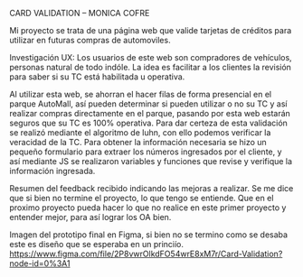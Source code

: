 CARD VALIDATION – MONICA COFRE


Mi proyecto se trata de una página web que valide tarjetas de créditos para utilizar en futuras compras de automoviles.




Investigación UX:
Los usuarios de este web son compradores de vehículos, personas natural de todo indóle.
La idea es facilitar a los clientes la revisión para saber si su TC está habilitada u operativa.

Al utilizar esta web, se ahorran el hacer filas de forma presencial en el parque AutoMall, así pueden determinar si pueden utilizar o no su TC y así realizar compras directamente en el parque, pasando por esta web estarán seguros que su TC es 100% operativa.
Para dar certeza de esta validación se realizó mediante el algoritmo de luhn, con ello podemos verificar la veracidad de la TC. 
Para obtener la información necesaria se hizo un pequeño formulario para extraer los números ingresados por el cliente, y así mediante JS se realizaron variables y funciones que revise y verifique la información ingresada.


Resumen del feedback recibido indicando las mejoras a realizar.
Se me dice que si bien no termine el proyecto, lo que tengo se entiende.
Que en el proximo proyecto pueda hacer lo que no realice en este primer proyecto y entender mejor, para así lograr los OA bien.




  Imagen del prototipo final en Figma, si bien no se termino como se desaba este es diseño que se esperaba en un princiío.
  https://www.figma.com/file/2P8vwrOlkdFO54wrE8xM7r/Card-Validation?node-id=0%3A1


